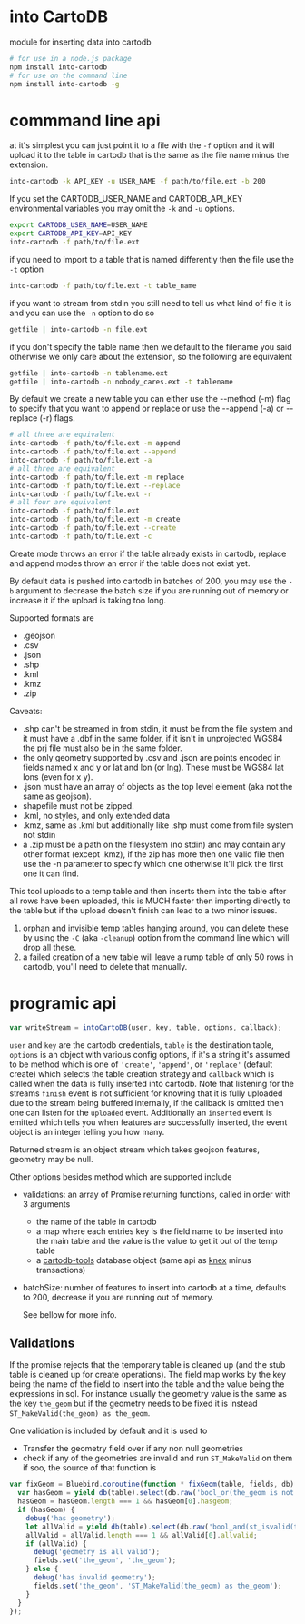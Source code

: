 into CartoDB
===

module for inserting data into cartodb

```bash
# for use in a node.js package
npm install into-cartodb
# for use on the command line
npm install into-cartodb -g
```

# commmand line api

at it's simplest you can just point it to a file with the `-f` option and it will upload it to the table in cartodb that is the same as the file name minus the extension.

```bash
into-cartodb -k API_KEY -u USER_NAME -f path/to/file.ext -b 200
```

If you set the CARTODB_USER_NAME and CARTODB_API_KEY environmental variables you may omit the `-k` and `-u` options.

```bash
export CARTODB_USER_NAME=USER_NAME
export CARTODB_API_KEY=API_KEY
into-cartodb -f path/to/file.ext
```

if you need to import to a table that is named differently then the file use the `-t` option

```bash
into-cartodb -f path/to/file.ext -t table_name
```

if you want to stream from stdin you still need to tell us what kind of file it is and you can use the `-n` option to do so

```bash
getfile | into-cartodb -n file.ext
```

if you don't specify the table name then we default to the filename you said otherwise we only care about the extension, so the following are equivalent

```bash
getfile | into-cartodb -n tablename.ext
getfile | into-cartodb -n nobody_cares.ext -t tablename
```

By default we create a new table you can either use the --method (-m) flag to specify that you want to append or replace or use the --append (-a) or --replace (-r) flags.


```bash
# all three are equivalent
into-cartodb -f path/to/file.ext -m append
into-cartodb -f path/to/file.ext --append
into-cartodb -f path/to/file.ext -a
# all three are equivalent
into-cartodb -f path/to/file.ext -m replace
into-cartodb -f path/to/file.ext --replace
into-cartodb -f path/to/file.ext -r
# all four are equivalent
into-cartodb -f path/to/file.ext
into-cartodb -f path/to/file.ext -m create
into-cartodb -f path/to/file.ext --create
into-cartodb -f path/to/file.ext -c
```

Create mode throws an error if the table already exists in cartodb, replace and append modes throw an error if the table does not exist yet.

By default data is pushed into cartodb in batches of 200, you may use the `-b` argument to decrease the batch size if you are running out of memory or increase it if the upload is taking too long.

Supported formats are

- .geojson
- .csv
- .json
- .shp
- .kml
- .kmz
- .zip

Caveats:

- .shp can't be streamed in from stdin, it must be from the file system and it must have a .dbf in the same folder, if it isn't in unprojected WGS84 the prj file must also be in the same folder.
- the only geometry supported by .csv and .json are points encoded in fields named x and y or lat and lon (or lng). These must be WGS84 lat lons (even for x y).
- .json must have an array of objects as the top level element (aka not the same as geojson).
- shapefile must not be zipped.
- .kml, no styles, and only extended data
- .kmz, same as .kml but additionally like .shp must come from file system not stdin
- a .zip must be a path on the filesystem (no stdin) and may contain any other format (except .kmz), if the zip has more then one valid file then use the -n parameter to specify which one otherwise it'll pick the first one it can find.

This tool uploads to a temp table and then inserts them into the table after all rows have been uploaded, this is MUCH faster then importing directly to the table but if the upload doesn't finish can lead to a two minor issues.

1. orphan and invisible temp tables hanging around, you can delete these by using the `-C` (aka `-cleanup`) option from the command line which will drop all these.
2. a failed creation of a new table will leave a rump table of only 50 rows in cartodb, you'll need to delete that manually.

# programic api

```js
var writeStream = intoCartoDB(user, key, table, options, callback);
```

`user` and `key` are the cartodb credentials, `table` is the destination table, `options` is an object with various config options, if it's a string it's assumed to be method which is one of `'create'`, `'append'`, or `'replace'` (default create) which selects the table creation strategy and `callback` which is called when the data is fully inserted into cartodb.  Note that listening for the streams `finish` event is not sufficient for knowing that it is fully uploaded due to the stream being buffered internally, if the callback is omitted then one can listen for the `uploaded` event.  Additionally an `inserted` event is emitted which tells you when features are successfully inserted, the event object is an integer telling you how many.

Returned stream is an object stream which takes geojson features, geometry may be null.

Other options besides method which are supported include

- validations: an array of Promise returning functions, called in order with 3 arguments
    - the name of the table in cartodb
    - a map where each entries key is the field name to be inserted into the main table and the value is the value to get it out of the temp table
    - a [cartodb-tools](https://github.com/calvinmetcalf/cartodb) database object (same api as [knex]() minus transactions)
- batchSize: number of features to insert into cartodb at a time, defaults to 200, decrease if you are running out of memory.

  See bellow for more info.


Validations
---

If the promise rejects that the temporary table is cleaned up (and the stub table is cleaned up for create operations).  The field map works by the key being the name of the field to insert into the table and the value being the expressions in sql.  For instance usually the geometry value is the same as the key `the_geom` but if the geometry needs to be fixed it is instead `ST_MakeValid(the_geom) as the_geom`.

One validation is included by default and it is used to

- Transfer the geometry field over if any non null geometries
- check if any of the geometries are invalid and run `ST_MakeValid` on them if soo, the source of that function is

```js
var fixGeom = Bluebird.coroutine(function * fixGeom(table, fields, db) {
  var hasGeom = yield db(table).select(db.raw('bool_or(the_geom is not null) as hasgeom'));
  hasGeom = hasGeom.length === 1 && hasGeom[0].hasgeom;
  if (hasGeom) {
    debug('has geometry');
    let allValid = yield db(table).select(db.raw('bool_and(st_isvalid(the_geom)) as allvalid'));
    allValid = allValid.length === 1 && allValid[0].allvalid;
    if (allValid) {
      debug('geometry is all valid');
      fields.set('the_geom', 'the_geom');
    } else {
      debug('has invalid geometry');
      fields.set('the_geom', 'ST_MakeValid(the_geom) as the_geom');
    }
  }
});
```
